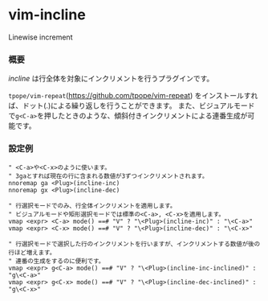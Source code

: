 # vim-incline
Linewise increment

### 概要

*incline* は行全体を対象にインクリメントを行うプラグインです。

`tpope/vim-repeat`(https://github.com/tpope/vim-repeat) をインストールすれば、ドット(.)による繰り返しを行うことができます。
また、ビジュアルモードで`g<C-a>`を押したときのような、傾斜付きインクリメントによる連番生成が可能です。

### 設定例
```vim
" <C-a>や<C-x>のように使います。
" 3gaとすれば現在の行に含まれる数値が3ずつインクリメントされます。
nnoremap ga <Plug>(incline-inc)
nnoremap gx <Plug>(incline-dec)

" 行選択モードでのみ、行全体インクリメントを適用します。
" ビジュアルモードや矩形選択モードでは標準の<C-a>, <C-x>を適用します。
vmap <expr> <C-a> mode() ==# "V" ? "\<Plug>(incline-inc)" : "\<C-a>"
vmap <expr> <C-x> mode() ==# "V" ? "\<Plug>(incline-dec)" : "\<C-x>"

" 行選択モードで選択した行のインクリメントを行いますが、インクリメントする数値が後の行ほど増えます。
" 連番の生成をするのに便利です。
vmap <expr> g<C-a> mode() ==# "V" ? "\<Plug>(incline-inc-inclined)" : "g\<C-a>"
vmap <expr> g<C-x> mode() ==# "V" ? "\<Plug>(incline-dec-inclined)" : "g\<C-x>"
```

